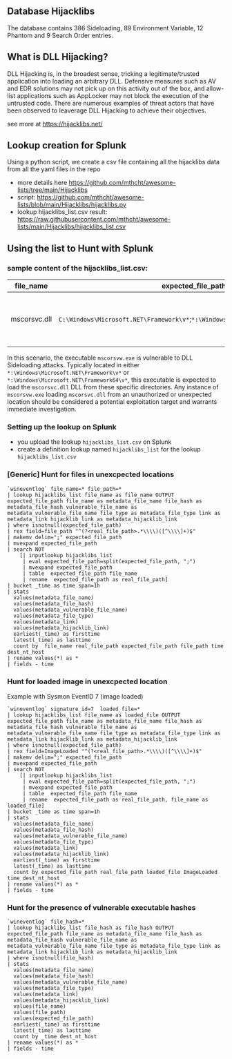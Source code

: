 ## Database Hijacklibs
The database contains 386 Sideloading, 89 Environment Variable, 12 Phantom and 9 Search Order entries.

## What is DLL Hijacking?
DLL Hijacking is, in the broadest sense, tricking a legitimate/trusted application into loading an arbitrary DLL. Defensive measures such as AV and EDR solutions may not pick up on this activity out of the box, and allow-list applications such as AppLocker may not block the execution of the untrusted code. There are numerous examples of threat actors that have been observed to leaverage DLL Hijacking to achieve their objectives.

see more at  https://hijacklibs.net/

## Lookup creation for Splunk
Using a python script, we create a csv file containing all the hijacklibs data from all the yaml files in the repo

- more details here https://github.com/mthcht/awesome-lists/tree/main/Hijacklibs
- script: https://github.com/mthcht/awesome-lists/blob/main/Hijacklibs/hijacklibs.py
- lookup hijacklibs_list.csv result: https://raw.githubusercontent.com/mthcht/awesome-lists/main/Hijacklibs/hijacklibs_list.csv

## Using the list to Hunt with Splunk

### sample content of the hijacklibs_list.csv:

|file_name   |expected_file_path                                                           |vulnerable_file_name                              |file_type  |file_hash|link                                                                                                                                                                             |hijacklib_link                                |
|------------|-----------------------------------------------------------------------------|--------------------------------------------------|-----------|---------|---------------------------------------------------------------------------------------------------------------------------------------------------------------------------------|----------------------------------------------|
|mscorsvc.dll|`C:\Windows\Microsoft.NET\Framework\v*`;`*:\Windows\Microsoft.NET\Framework64\v*`|`*:\Windows\Microsoft.NET\Framework\v*\mscorsvw.exe`|Sideloading|         |https://decoded.avast.io/threatintel/apt-treasure-trove-avast-suspects-chinese-apt-group-mustang-panda-is-collecting-data-from-burmese-government-agencies-and-opposition-groups/|HijackLibs/yml/microsoft/built-in/mscorsvc.yml|

In this scenario, the executable `mscorsvw.exe` is vulnerable to DLL Sideloading attacks. Typically located in either `*:\Windows\Microsoft.NET\Framework\v*` or `*:\Windows\Microsoft.NET\Framework64\v*`, this executable is expected to load the `mscorsvc.dll` DLL from these specific directories.
Any instance of `mscorsvw.exe` loading `mscorsvc.dll` from an unauthorized or unexpected location should be considered a potential exploitation target and warrants immediate investigation.

### Setting up the lookup on Splunk
- you upload the lookup `hijacklibs_list.csv` on Splunk
- create a definition lookup named `hijacklibs_list` for the lookup `hijacklibs_list.csv`

### [Generic] Hunt for files in unexcpected locations
```
`wineventlog` file_name=* file_path=*
| lookup hijacklibs_list file_name as file_name OUTPUT expected_file_path file_name as metadata_file_name file_hash as metadata_file_hash vulnerable_file_name as metadata_vulnerable_file_name file_type as metadata_file_type link as metadata_link hijacklib_link as metadata_hijacklib_link
| where isnotnull(expected_file_path) 
| rex field=file_path "^(?<real_file_path>.*\\\\)([^\\\\]+)$"
| makemv delim=";" expected_file_path
| mvexpand expected_file_path
| search NOT
    [| inputlookup hijacklibs_list 
     | eval expected_file_path=split(expected_file_path, ";")
     | mvexpand expected_file_path
     | table  expected_file_path file_name
     | rename  expected_file_path as real_file_path]
| bucket _time as time span=1h
| stats 
  values(metadata_file_name)
  values(metadata_file_hash)
  values(metadata_vulnerable_file_name)
  values(metadata_file_type)
  values(metadata_link)
  values(metadata_hijacklib_link)
  earliest(_time) as firsttime
  latest(_time) as lasttime
  count by  file_name real_file_path expected_file_path file_path time dest_nt_host
| rename values(*) as *
| fields - time
```

### Hunt for loaded image in unexcpected location 

Example with Sysmon EventID 7 (image loaded)
```
`wineventlog` signature_id=7  loaded_file=* 
| lookup hijacklibs_list file_name as loaded_file OUTPUT expected_file_path file_name as metadata_file_name file_hash as metadata_file_hash vulnerable_file_name as metadata_vulnerable_file_name file_type as metadata_file_type link as metadata_link hijacklib_link as metadata_hijacklib_link
| where isnotnull(expected_file_path) 
| rex field=ImageLoaded "^(?<real_file_path>.*\\\\)([^\\\\]+)$"
| makemv delim=";" expected_file_path
| mvexpand expected_file_path
| search NOT
    [| inputlookup hijacklibs_list 
     | eval expected_file_path=split(expected_file_path, ";")
     | mvexpand expected_file_path
     | table  expected_file_path file_name
     | rename  expected_file_path as real_file_path, file_name as loaded_file]
| bucket _time as time span=1h
| stats 
  values(metadata_file_name)
  values(metadata_file_hash)
  values(metadata_vulnerable_file_name)
  values(metadata_file_type)
  values(metadata_link)
  values(metadata_hijacklib_link)
  earliest(_time) as firsttime
  latest(_time) as lasttime
  count by expected_file_path real_file_path loaded_file ImageLoaded time dest_nt_host
| rename values(*) as *
| fields - time
```

### Hunt for the presence of vulnerable executable hashes
```
`wineventlog` file_hash=*
| lookup hijacklibs_list file_hash as file_hash OUTPUT expected_file_path file_name as metadata_file_name file_hash as metadata_file_hash vulnerable_file_name as metadata_vulnerable_file_name file_type as metadata_file_type link as metadata_link hijacklib_link as metadata_hijacklib_link
| where isnotnull(file_hash)
| stats 
  values(metadata_file_name)
  values(metadata_file_hash)
  values(metadata_vulnerable_file_name)
  values(metadata_file_type)
  values(metadata_link)
  values(metadata_hijacklib_link)
  values(file_name)
  values(file_path)
  values(expected_file_path) 
  earliest(_time) as firsttime
  latest(_time) as lasttime
  count by _time dest_nt_host
| rename values(*) as *
| fields - time
```


